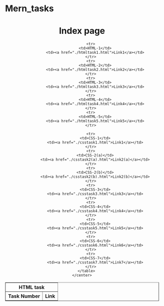 # Mern_tasks

<!DOCTYPE html>
<html lang="en">
<head>
    <meta charset="UTF-8">
    <meta name="viewport" content="width=device-width, initial-scale=1.0">
    <title>Document</title>
</head>
<body>
    <center>
        <h1>Index page</h1>
        <table border="1">
            <tr>
                <th colspan="2">HTML task</th>
            </tr>
            <tr>
                <th>Task Number</th>
                <th>Link</th>
            </tr>
            
            <tr>
                <td>HTML-1</td>
                <td><a href="./htmltask1.html">Link1</a></td>
            </tr>
            <tr>
                <td>HTML-2</td>
                <td><a href="./htmltask2.html">Link2</a></td>
            </tr>
            <tr>
                <td>HTML-3</td>
                <td><a href="./htmltask3.html">Link3</a></td>
            </tr>
            <tr>
                <td>HTML-4</td>
                <td><a href="./htmltask4.html">Link4</a></td>
            </tr>
            <tr>
                <td>HTML-5</td>
                <td><a href="./htmltask5.html">Link5</a></td>
            </tr>

            <tr>
                <td>CSS-1</td>
                <td><a href="./csstask1.html">Link1</a></td>
            </tr>
            <tr>
                <td>CSS-2(a)</td>
                <td><a href="./csstask2(a).html">Link2(a)</a></td>
            </tr>
            <tr>
                <td>CSS-2(b)</td>
                <td><a href="./csstask2(b).html">Link2(b)</a></td>
            </tr>
            <tr>
                <td>CSS-3</td>
                <td><a href="./csstask3.html">Link3</a></td>
            </tr>
            <tr>
                <td>CSS-4</td>
                <td><a href="./csstask4.html">Link4</a></td>
            </tr>
            <tr>
                <td>CSS-5</td>
                <td><a href="./csstask5.html">Link5</a></td>
            </tr>
            <tr>
                <td>CSS-6</td>
                <td><a href="./csstask6.html">Link6</a></td>
            </tr>
            <tr>
                <td>CSS-7</td>
                <td><a href="./csstask7.html">Link7</a></td>
            </tr>
        </table>
    </center>
</body>
</html>
